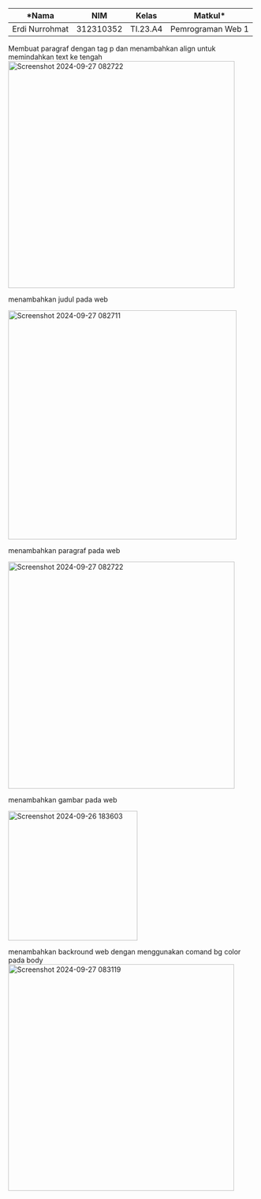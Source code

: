 |*Nama|NIM|Kelas|Matkul*|
|----|---|-----|------|
|Erdi Nurrohmat|312310352|TI.23.A4|Pemrograman Web 1|

Membuat paragraf dengan tag p dan menambahkan align untuk memindahkan text ke tengah
<img width="459" alt="Screenshot 2024-09-27 082722" src="https://github.com/user-attachments/assets/f205de01-c744-48ed-9509-f630a45b692a">

menambahkan judul pada web 
 
 <img width="463" alt="Screenshot 2024-09-27 082711" src="https://github.com/user-attachments/assets/9163f4fc-3518-49dd-92c0-72cbcc4f083e">
 
menambahkan paragraf pada web

<img width="459" alt="Screenshot 2024-09-27 082722" src="https://github.com/user-attachments/assets/e23ac159-5461-4741-882a-cdd6bf4633f1">

menambahkan gambar pada web

<img width="262" alt="Screenshot 2024-09-26 183603" src="https://github.com/user-attachments/assets/ec7f268e-f9e4-456f-8576-22db85123ef1">

menambahkan backround web  dengan menggunakan comand bg color pada body
<img width="458" alt="Screenshot 2024-09-27 083119" src="https://github.com/user-attachments/assets/b2509f1f-b2f2-47dc-b4e5-fcae26938bd8">

